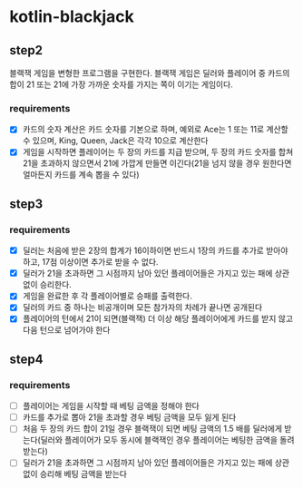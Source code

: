 # kotlin-blackjack

## step2
블랙잭 게임을 변형한 프로그램을 구현한다. 블랙잭 게임은 딜러와 플레이어 중 카드의 합이 21 또는 21에 가장 가까운 숫자를 가지는 쪽이 이기는 게임이다.

### requirements
- [x] 카드의 숫자 계산은 카드 숫자를 기본으로 하며, 예외로 Ace는 1 또는 11로 계산할 수 있으며, King, Queen, Jack은 각각 10으로 계산한다
- [x] 게임을 시작하면 플레이어는 두 장의 카드를 지급 받으며, 두 장의 카드 숫자를 합쳐 21을 초과하지 않으면서 21에 가깝게 만들면 이긴다(21을 넘지 않을 경우 원한다면 얼마든지 카드를 계속 뽑을 수 있다)

## step3

### requirements
- [x] 딜러는 처음에 받은 2장의 합계가 16이하이면 반드시 1장의 카드를 추가로 받아야 하고, 17점 이상이면 추가로 받을 수 없다.
- [x] 딜러가 21을 초과하면 그 시점까지 남아 있던 플레이어들은 가지고 있는 패에 상관 없이 승리한다.
- [x] 게임을 완료한 후 각 플레이어별로 승패를 출력한다.
- [x] 딜러의 카드 중 하나는 비공개이며 모든 참가자의 차례가 끝나면 공개된다
- [x] 플레이어의 턴에서 21이 되면(블랙잭) 더 이상 해당 플레이어에게 카드를 받지 않고 다음 턴으로 넘어가야 한다

## step4

### requirements
- [ ] 플레이어는 게임을 시작할 때 베팅 금액을 정해야 한다
- [ ] 카드를 추가로 뽑아 21을 초과할 경우 베팅 금액을 모두 잃게 된다
- [ ] 처음 두 장의 카드 합이 21일 경우 블랙잭이 되면 베팅 금액의 1.5 배를 딜러에게 받는다(딜러와 플레이어가 모두 동시에 블랙잭인 경우 플레이어는 베팅한 금액을 돌려받는다)
- [ ] 딜러가 21을 초과하면 그 시점까지 남아 있던 플레이어들은 가지고 있는 패에 상관 없이 승리해 베팅 금액을 받는다
